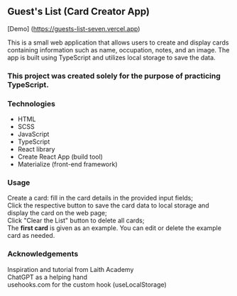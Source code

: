 ## Guest's List (Card Creator App)
[Demo] (https://guests-list-seven.vercel.app)

This is a small web application that allows users to create and display cards containing information such as name, occupation, notes, and an image. 
The app is built using TypeScript and utilizes local storage to save the data.

### This project was created solely for the purpose of practicing **TypeScript**.

### Technologies
- HTML
- SCSS
- JavaScript
- TypeScript
- React library
- Create React App (build tool)
- Materialize (front-end framework)

### Usage
Create a card: fill in the card details in the provided input fields;  
Click the respective button to save the card data to local storage and display the card on the web page;  
Click "Clear the List" button to delete all cards;  
The **first card** is given as an example. You can edit or delete the example card as needed.

### Acknowledgements
Inspiration and tutorial from Laith Academy  
ChatGPT as a helping hand  
usehooks.com for the custom hook (useLocalStorage)
